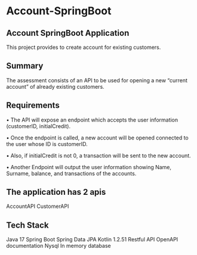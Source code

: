 # Account-SpringBoot
## Account SpringBoot Application

This project provides to create account for existing customers.

## Summary
The assessment consists of an API to be used for opening a new “current account” of already existing customers.

## Requirements
• The API will expose an endpoint which accepts the user information (customerID, initialCredit).

• Once the endpoint is called, a new account will be opened connected to the user whose ID is customerID.

• Also, if initialCredit is not 0, a transaction will be sent to the new account.

• Another Endpoint will output the user information showing Name, Surname, balance, and transactions of the accounts.

## The application has 2 apis

AccountAPI
CustomerAPI

## Tech Stack

Java 17
Spring Boot
Spring Data JPA
Kotlin 1.2.51
Restful API
OpenAPI documentation
Nysql In memory database





